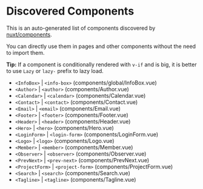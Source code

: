 # Discovered Components

This is an auto-generated list of components discovered by [nuxt/components](https://github.com/nuxt/components).

You can directly use them in pages and other components without the need to import them.

**Tip:** If a component is conditionally rendered with `v-if` and is big, it is better to use `Lazy` or `lazy-` prefix to lazy load.

- `<InfoBox>` | `<info-box>` (components/global/InfoBox.vue)
- `<Author>` | `<author>` (components/Author.vue)
- `<Calendar>` | `<calendar>` (components/Calendar.vue)
- `<Contact>` | `<contact>` (components/Contact.vue)
- `<Email>` | `<email>` (components/Email.vue)
- `<Footer>` | `<footer>` (components/Footer.vue)
- `<Header>` | `<header>` (components/Header.vue)
- `<Hero>` | `<hero>` (components/Hero.vue)
- `<LoginForm>` | `<login-form>` (components/LoginForm.vue)
- `<Logo>` | `<logo>` (components/Logo.vue)
- `<Member>` | `<member>` (components/Member.vue)
- `<Observer>` | `<observer>` (components/Observer.vue)
- `<PrevNext>` | `<prev-next>` (components/PrevNext.vue)
- `<ProjectForm>` | `<project-form>` (components/ProjectForm.vue)
- `<Search>` | `<search>` (components/Search.vue)
- `<Tagline>` | `<tagline>` (components/Tagline.vue)
